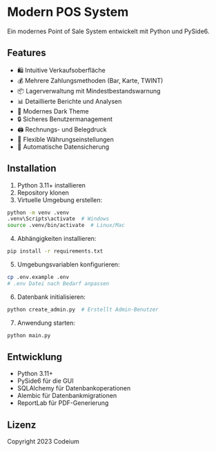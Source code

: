 # Modern POS System

Ein modernes Point of Sale System entwickelt mit Python und PySide6.

## Features

- 🛍️ Intuitive Verkaufsoberfläche
- 💰 Mehrere Zahlungsmethoden (Bar, Karte, TWINT)
- 📦 Lagerverwaltung mit Mindestbestandswarnung
- 📊 Detaillierte Berichte und Analysen
- 🎨 Modernes Dark Theme
- 🔒 Sicheres Benutzermanagement
- 🖨️ Rechnungs- und Belegdruck
- 💱 Flexible Währungseinstellungen
- 🔄 Automatische Datensicherung

## Installation

1. Python 3.11+ installieren
2. Repository klonen
3. Virtuelle Umgebung erstellen:
```bash
python -m venv .venv
.venv\Scripts\activate  # Windows
source .venv/bin/activate  # Linux/Mac
```

4. Abhängigkeiten installieren:
```bash
pip install -r requirements.txt
```

5. Umgebungsvariablen konfigurieren:
```bash
cp .env.example .env
# .env Datei nach Bedarf anpassen
```

6. Datenbank initialisieren:
```bash
python create_admin.py  # Erstellt Admin-Benutzer
```

7. Anwendung starten:
```bash
python main.py
```

## Entwicklung

- Python 3.11+
- PySide6 für die GUI
- SQLAlchemy für Datenbankoperationen
- Alembic für Datenbankmigrationen
- ReportLab für PDF-Generierung

## Lizenz

Copyright 2023 Codeium
